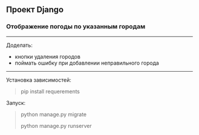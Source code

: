 ## Проект Django
### Отображение погоды по указанным городам

------------

Доделать:
* кнопки удаления городов
* поймать ошибку при добавлении неправильного города

------------
Установка зависимостей:
> pip install requerements

Запуск:
>python manage.py migrate
> 
>python manage.py runserver
